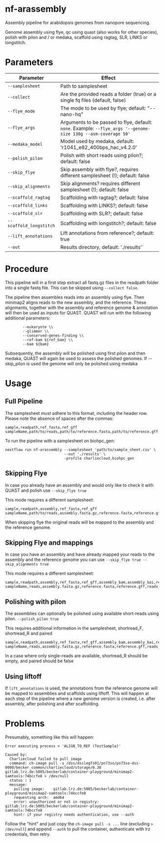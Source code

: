 # nf-arassembly

Assembly pipeline for arabidopsis genomes from nanopore sequencing.

Genome assembly using flye, qc using quast (also works for other species), polish with pilon and / or medaka, scaffold using ragtag, SLR, LINKS or longstitch.

# Parameters

| Parameter | Effect |
| --- | --- |
| `--samplesheet` | Path to samplesheet |
| `--collect` | Are the provided reads a folder (true) or a single fq files (default, false) |
| `--flye_mode` | The mode to be used by flye; default: "--nano-hq" |
| `--flye_args` | Arguments to be passed to flye, default: `none`. Example: `--flye_args '--genome-size 130g --asm-coverage 50'` |
| `--medaka_model` | Model used by medaka, default: 'r1041_e82_400bps_hac_v4.2.0' |
| `--polish_pilon` | Polish with short reads using pilon?; default: false |
| `--skip_flye` | Skip assembly with flye?, requires different samplesheet (!); default: false |
| `--skip_alignments` | Skip alignments? requires different samplesheet (!); default: false |
| `--scaffold_ragtag` | Scaffolding with ragtag?; default: false |
| `--scaffold_links` | Scaffolding with LINKS?; default: false |
| `--scaffold_slr` | Scaffolding with SLR?; default: false |
| `--scaffold_longstitch` | Scaffolding with longstitch?; default: false |
| `--lift_annotations` | Lift annotations from reference?; default: true |
| `--out` | Results directory, default: './results'` |

# Procedure

This pipeline will in a first step extract all fastq.gz files in the readpath folder into a single fastq file. This can be skipped using `--collect false`.

The pipeline then assembles reads into an assembly using flye. 
Then minimap2 aligns reads to the new assembly, and the reference.
These alignments, together with the assembly and reference genome & annotation will then be used as inputs for QUAST.
QUAST will run with the following additional parameters:

```
        --eukaryote \\
        --glimmer \\
        --conserved-genes-finding \\
        --ref-bam ${ref_bam} \\
        --bam ${bam} 
```

Subsequently, the assembly will be polished using first pilon and then medaka, QUAST will again be used to assess the polished genomes.
If --skip_pilon is used the genome will only be polished using medaka


# Usage

## Full Pipeline

The samplesheet _must_ adhere to this format, including the header row. Please note the absence of spaces after the commas:

```
sample,readpath,ref_fasta,ref_gff
sampleName,path/to/reads,path/to/reference.fasta,path/to/reference.gff
```

To run the pipeline with a samplesheet on biohpc_gen:
```
nextflow run nf-arassembly --samplesheet 'path/to/sample_sheet.csv' \
                           --out './results' \
                           -profile charliecloud,biohpc_gen
```

## Skipping Flye

In case you already have an assembly and would only like to check it with QUAST and polish use
`--skip_flye true`

This mode requires a different samplesheet:

```
sample,readpath,assembly,ref_fasta,ref_gff
sampleName,path/to/reads,assembly.fasta.gz,reference.fasta,reference.gff
```

When skipping flye the original reads will be mapped to the assembly and the reference genome.

## Skipping Flye and mappings

In case you have an assembly and have already mapped your reads to the assembly and the reference genome you can use
`--skip_flye true --skip_alignments true`

This mode requires a different samplesheet:

```
sample,readpath,assembly,ref_fasta,ref_gff,assembly_bam,assembly_bai,ref_bam
sampleName,reads,assembly.fasta.gz,reference.fasta,reference.gff,reads_on_assembly.bam,reads_on_assembly.bai,reads_on_reference.bam
```

## Polishing with pilon

The assemblies can optionally be polished using available short-reads using pilon.
`--polish_pilon true`

This requires additional information in the samplesheet, shortread_F, shortread_R and paired

```
sample,readpath,assembly,ref_fasta,ref_gff,assembly_bam,assembly_bai,ref_bam,shortread_F,shortread_R,paired
sampleName,reads,assembly.fasta.gz,reference.fasta,reference.gff,reads_on_assembly.bam,reads_on_assembly.bai,reads_on_reference.bam,short_F1.fastq,short_F2.fastq,true
```

In a case where only single-reads are available, shortread_R should be empty, and paired should be false

## Using liftoff

If `lift_annotations` is used, the annotations from the reference genome will be mapped to assemblies and scaffolds using liftoff. This will happen at each step of the pipeline where a new genome version is created, i.e. after assembly, after polishing and after scaffolding.

# Problems

Presumably, something like this will happen:

```
Error executing process > 'ALIGN_TO_REF (TestSample)'

Caused by:
  Charliecloud failed to pull image
  command: ch-image pull -s /dss/dsslegfs01/pn73so/pn73so-dss-0000/becker_common/charliecloud/storage/0.30 gitlab.lrz.de:5005/beckerlab/container-playground/minimap2-samtools:74bccfe8 > /dev/null
  status : 1
  message:
    pulling image:    gitlab.lrz.de:5005/beckerlab/container-playground/minimap2-samtools:74bccfe8
    requesting arch:  amd64
    error: unauthorized or not in registry: gitlab.lrz.de:5005/beckerlab/container-playground/minimap2-samtools:74bccfe8
    hint: if your registry needs authentication, use --auth
```

Follow the "hint" and just copy the `ch-image pull -s ...` line (excluding `> /dev/null`) and append `--auth` to pull the container, authenticate with lrz credentials, then retry.
